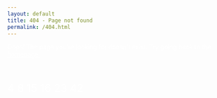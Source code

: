 ```yaml
---
layout: default
title: 404 - Page not found
permalink: /404.html
---
```

<head>
<style type="text/css">
.intro {
    background-image: url(http://24.media.tumblr.com/tumblr_m8svueZQae1r9mpxno1_250.gif);
        background-size: cover;
        background-position: center;
        color: white;
}
.intro p {
    font-size: 24px;
    padding-top: 30px;
}
.intro a {
    color: white;
}
img {
    opacity: 0.5;
}
</style>
</head>

<body>
<div class="intro preview clearfix">
Oops! The page you're looking for doesn't exist. Try going back to the <a href="/index.html">homepage.</a>
<p>4 8 15 16 23 42</p>
</div>
</body>


